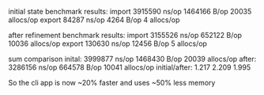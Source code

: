 initial state benchmark results:
import
3915590 ns/op       1464166 B/op      20035 allocs/op
export
84287 ns/op	        4264 B/op	      4 allocs/op

after refinement benchmark results:
import
3155526 ns/op	  652122 B/op	    10036 allocs/op
export
130630 ns/op	   12456 B/op	    5 allocs/op


sum comparison
inital:
3999877 ns/op   1468430 B/op    20039 allocs/op
after:
3286156 ns/op   664578 B/op     10041 allocs/op
initial/after:
1.217           2.209            1.995

So the cli app is now ~20% faster and uses ~50% less memory